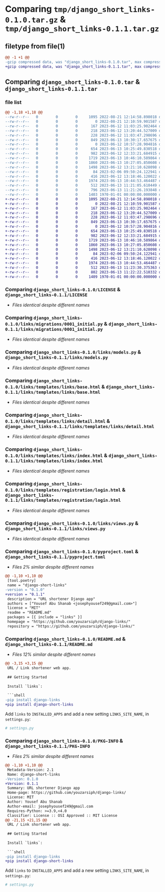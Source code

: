 # Comparing `tmp/django_short_links-0.1.0.tar.gz` & `tmp/django_short_links-0.1.1.tar.gz`

## filetype from file(1)

```diff
@@ -1 +1 @@
-gzip compressed data, was "django_short_links-0.1.0.tar", max compression
+gzip compressed data, was "django_short_links-0.1.1.tar", max compression
```

## Comparing `django_short_links-0.1.0.tar` & `django_short_links-0.1.1.tar`

### file list

```diff
@@ -1,18 +1,18 @@
--rw-r--r--   0        0        0     1095 2022-08-21 12:14:58.898018 django_short_links-0.1.0/LICENSE
--rw-r--r--   0        0        0        0 2022-08-21 12:10:59.901587 django_short_links-0.1.0/links/__init__.py
--rw-r--r--   0        0        0      167 2023-06-12 11:03:25.902464 django_short_links-0.1.0/links/admin.py
--rw-r--r--   0        0        0      218 2023-06-12 13:20:44.527009 django_short_links-0.1.0/links/apps.py
--rw-r--r--   0        0        0      228 2023-06-12 11:03:47.298696 django_short_links-0.1.0/links/forms.py
--rw-r--r--   0        0        0      849 2023-06-13 10:30:17.657675 django_short_links-0.1.0/links/migrations/0001_initial.py
--rw-r--r--   0        0        0        0 2023-06-12 10:57:28.904816 django_short_links-0.1.0/links/migrations/__init__.py
--rw-r--r--   0        0        0      654 2023-06-13 10:25:49.830518 django_short_links-0.1.0/links/models.py
--rw-r--r--   0        0        0      982 2023-06-12 12:33:21.684915 django_short_links-0.1.0/links/templates/links/base.html
--rw-r--r--   0        0        0     1719 2023-06-13 10:46:10.589864 django_short_links-0.1.0/links/templates/links/detail.html
--rw-r--r--   0        0        0     1860 2023-06-13 10:27:05.850608 django_short_links-0.1.0/links/templates/links/index.html
--rw-r--r--   0        0        0     1498 2023-06-12 13:21:10.628098 django_short_links-0.1.0/links/templates/registration/login.html
--rw-r--r--   0        0        0       84 2023-02-06 09:50:24.122941 django_short_links-0.1.0/links/tests.py
--rw-r--r--   0        0        0      416 2023-06-12 13:18:46.120022 django_short_links-0.1.0/links/urls.py
--rw-r--r--   0        0        0     1974 2023-06-13 10:44:53.464487 django_short_links-0.1.0/links/views.py
--rw-r--r--   0        0        0      512 2023-06-13 11:21:05.610449 django_short_links-0.1.0/pyproject.toml
--rw-r--r--   0        0        0      796 2023-06-13 11:21:26.193848 django_short_links-0.1.0/README.md
--rw-r--r--   0        0        0     1403 1970-01-01 00:00:00.000000 django_short_links-0.1.0/PKG-INFO
+-rw-r--r--   0        0        0     1095 2022-08-21 12:14:58.898018 django_short_links-0.1.1/LICENSE
+-rw-r--r--   0        0        0        0 2022-08-21 12:10:59.901587 django_short_links-0.1.1/links/__init__.py
+-rw-r--r--   0        0        0      167 2023-06-12 11:03:25.902464 django_short_links-0.1.1/links/admin.py
+-rw-r--r--   0        0        0      218 2023-06-12 13:20:44.527009 django_short_links-0.1.1/links/apps.py
+-rw-r--r--   0        0        0      228 2023-06-12 11:03:47.298696 django_short_links-0.1.1/links/forms.py
+-rw-r--r--   0        0        0      849 2023-06-13 10:30:17.657675 django_short_links-0.1.1/links/migrations/0001_initial.py
+-rw-r--r--   0        0        0        0 2023-06-12 10:57:28.904816 django_short_links-0.1.1/links/migrations/__init__.py
+-rw-r--r--   0        0        0      654 2023-06-13 10:25:49.830518 django_short_links-0.1.1/links/models.py
+-rw-r--r--   0        0        0      982 2023-06-12 12:33:21.684915 django_short_links-0.1.1/links/templates/links/base.html
+-rw-r--r--   0        0        0     1719 2023-06-13 10:46:10.589864 django_short_links-0.1.1/links/templates/links/detail.html
+-rw-r--r--   0        0        0     1860 2023-06-13 10:27:05.850608 django_short_links-0.1.1/links/templates/links/index.html
+-rw-r--r--   0        0        0     1498 2023-06-12 13:21:10.628098 django_short_links-0.1.1/links/templates/registration/login.html
+-rw-r--r--   0        0        0       84 2023-02-06 09:50:24.122941 django_short_links-0.1.1/links/tests.py
+-rw-r--r--   0        0        0      416 2023-06-12 13:18:46.120022 django_short_links-0.1.1/links/urls.py
+-rw-r--r--   0        0        0     1974 2023-06-13 10:44:53.464487 django_short_links-0.1.1/links/views.py
+-rw-r--r--   0        0        0      512 2023-06-13 11:23:30.375363 django_short_links-0.1.1/pyproject.toml
+-rw-r--r--   0        0        0      802 2023-06-13 11:22:22.510332 django_short_links-0.1.1/README.md
+-rw-r--r--   0        0        0     1409 1970-01-01 00:00:00.000000 django_short_links-0.1.1/PKG-INFO
```

### Comparing `django_short_links-0.1.0/LICENSE` & `django_short_links-0.1.1/LICENSE`

 * *Files identical despite different names*

### Comparing `django_short_links-0.1.0/links/migrations/0001_initial.py` & `django_short_links-0.1.1/links/migrations/0001_initial.py`

 * *Files identical despite different names*

### Comparing `django_short_links-0.1.0/links/models.py` & `django_short_links-0.1.1/links/models.py`

 * *Files identical despite different names*

### Comparing `django_short_links-0.1.0/links/templates/links/base.html` & `django_short_links-0.1.1/links/templates/links/base.html`

 * *Files identical despite different names*

### Comparing `django_short_links-0.1.0/links/templates/links/detail.html` & `django_short_links-0.1.1/links/templates/links/detail.html`

 * *Files identical despite different names*

### Comparing `django_short_links-0.1.0/links/templates/links/index.html` & `django_short_links-0.1.1/links/templates/links/index.html`

 * *Files identical despite different names*

### Comparing `django_short_links-0.1.0/links/templates/registration/login.html` & `django_short_links-0.1.1/links/templates/registration/login.html`

 * *Files identical despite different names*

### Comparing `django_short_links-0.1.0/links/views.py` & `django_short_links-0.1.1/links/views.py`

 * *Files identical despite different names*

### Comparing `django_short_links-0.1.0/pyproject.toml` & `django_short_links-0.1.1/pyproject.toml`

 * *Files 2% similar despite different names*

```diff
@@ -1,10 +1,10 @@
 [tool.poetry]
 name = "django-short-links"
-version = "0.1.0"
+version = "0.1.1"
 description = "URL shortener Django app"
 authors = ["Yousef Abu Shanab <josephyousef249@gmail.com>"]
 license = "MIT"
 readme = "README.md"
 packages = [{ include = "links" }]
 homepage = "https://github.com/youzarsiph/django-links/"
 repository = "https://github.com/youzarsiph/django-links/"
```

### Comparing `django_short_links-0.1.0/README.md` & `django_short_links-0.1.1/README.md`

 * *Files 12% similar despite different names*

```diff
@@ -3,15 +3,15 @@
 URL / Link shortener web app.
 
 ## Getting Started
 
 Install `links`:
 
 ```shell
-pip install django-links
+pip install django-short-links
 ```
 
 Add `links` to `INSTALLED_APPS` and add a new setting `LINKS_SITE_NAME`, in `settings.py`:
 
 ```python
 # settings.py
```

### Comparing `django_short_links-0.1.0/PKG-INFO` & `django_short_links-0.1.1/PKG-INFO`

 * *Files 2% similar despite different names*

```diff
@@ -1,10 +1,10 @@
 Metadata-Version: 2.1
 Name: django-short-links
-Version: 0.1.0
+Version: 0.1.1
 Summary: URL shortener Django app
 Home-page: https://github.com/youzarsiph/django-links/
 License: MIT
 Author: Yousef Abu Shanab
 Author-email: josephyousef249@gmail.com
 Requires-Python: >=3.9,<4.0
 Classifier: License :: OSI Approved :: MIT License
@@ -21,15 +21,15 @@
 URL / Link shortener web app.
 
 ## Getting Started
 
 Install `links`:
 
 ```shell
-pip install django-links
+pip install django-short-links
 ```
 
 Add `links` to `INSTALLED_APPS` and add a new setting `LINKS_SITE_NAME`, in `settings.py`:
 
 ```python
 # settings.py
```

